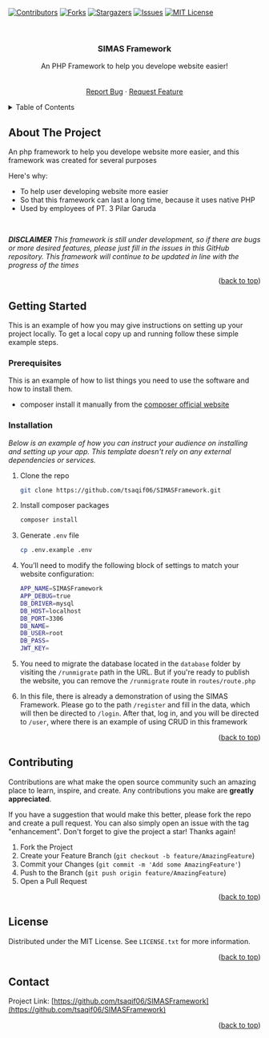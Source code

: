 <a name="readme-top"></a>

[![Contributors][contributors-shield]][contributors-url]
[![Forks][forks-shield]][forks-url]
[![Stargazers][stars-shield]][stars-url]
[![Issues][issues-shield]][issues-url]
[![MIT License][license-shield]][license-url]

<br />
<div align="center">

  <h3 align="center">SIMAS Framework</h3>

  <p align="center">
    An PHP Framework to help you develope website easier!
    <br />
    <br />
    <br />
    <a href="https://github.com/tsaqif06/SIMASFramework/issues">Report Bug</a>
    ·
    <a href="https://github.com/tsaqif06/SIMASFramework/issues">Request Feature</a>
  </p>
</div>

<details>
  <summary>Table of Contents</summary>
  <ol>
    <li>
      <a href="#about-the-project">About The Project</a>
    </li>
    <li>
      <a href="#getting-started">Getting Started</a>
      <ul>
        <li><a href="#prerequisites">Prerequisites</a></li>
        <li><a href="#installation">Installation</a></li>
      </ul>
    </li>
    <li><a href="#contributing">Contributing</a></li>
    <li><a href="#license">License</a></li>
    <li><a href="#contact">Contact</a></li>
  </ol>
</details>

## About The Project

An php framework to help you develope website more easier, and this framework was created for several purposes

Here's why:

- To help user developing website more easier
- So that this framework can last a long time, because it uses native PHP
- Used by employees of PT. 3 Pilar Garuda

<br>

**_DISCLAIMER_**
_This framework is still under development, so if there are bugs or more desired features, please just fill in the issues in this GitHub repository. This framework will continue to be updated in line with the progress of the times_

<p align="right">(<a href="#readme-top">back to top</a>)</p>

<!-- GETTING STARTED -->

## Getting Started

This is an example of how you may give instructions on setting up your project locally.
To get a local copy up and running follow these simple example steps.

### Prerequisites

This is an example of how to list things you need to use the software and how to install them.

- composer
  install it manually from the [composer official website](https://getcomposer.org/)

### Installation

_Below is an example of how you can instruct your audience on installing and setting up your app. This template doesn't rely on any external dependencies or services._

1. Clone the repo
   ```sh
   git clone https://github.com/tsaqif06/SIMASFramework.git
   ```
2. Install composer packages
   ```sh
   composer install
   ```
3. Generate `.env` file

   ```sh
   cp .env.example .env
   ```

4. You’ll need to modify the following block of settings to match your website configuration:
   ```sh
   APP_NAME=SIMASFramework
   APP_DEBUG=true
   DB_DRIVER=mysql
   DB_HOST=localhost
   DB_PORT=3306
   DB_NAME=
   DB_USER=root
   DB_PASS=
   JWT_KEY=
   ```
5. You need to migrate the database located in the `database` folder by visiting the `/runmigrate` path in the URL. But if you're ready to publish the website, you can remove the `/runmigrate` route in `routes/route.php`

6. In this file, there is already a demonstration of using the SIMAS Framework. Please go to the path ```/register``` and fill in the data, which will then be directed to ```/login```. After that, log in, and you will be directed to ```/user```, where there is an example of using CRUD in this framework


<p align="right">(<a href="#readme-top">back to top</a>)</p>

<!-- CONTRIBUTING -->

## Contributing

Contributions are what make the open source community such an amazing place to learn, inspire, and create. Any contributions you make are **greatly appreciated**.

If you have a suggestion that would make this better, please fork the repo and create a pull request. You can also simply open an issue with the tag "enhancement".
Don't forget to give the project a star! Thanks again!

1. Fork the Project
2. Create your Feature Branch (`git checkout -b feature/AmazingFeature`)
3. Commit your Changes (`git commit -m 'Add some AmazingFeature'`)
4. Push to the Branch (`git push origin feature/AmazingFeature`)
5. Open a Pull Request

<p align="right">(<a href="#readme-top">back to top</a>)</p>

<!-- LICENSE -->

## License

Distributed under the MIT License. See `LICENSE.txt` for more information.

<p align="right">(<a href="#readme-top">back to top</a>)</p>

<!-- CONTACT -->

## Contact

Project Link: [https://github.com/tsaqif06/SIMASFramework](https://github.com/tsaqif06/SIMASFramework)

<p align="right">(<a href="#readme-top">back to top</a>)</p>

[contributors-shield]: https://img.shields.io/github/contributors/tsaqif06/SIMASFramework.svg?style=for-the-badge
[contributors-url]: https://github.com/tsaqif06/SIMASFramework/graphs/contributors
[forks-shield]: https://img.shields.io/github/forks/tsaqif06/SIMASFramework.svg?style=for-the-badge
[forks-url]: https://github.com/tsaqif06/SIMASFramework/network/members
[stars-shield]: https://img.shields.io/github/stars/tsaqif06/SIMASFramework.svg?style=for-the-badge
[stars-url]: https://github.com/tsaqif06/SIMASFramework/stargazers
[issues-shield]: https://img.shields.io/github/issues/tsaqif06/SIMASFramework.svg?style=for-the-badge
[issues-url]: https://github.com/tsaqif06/SIMASFramework/issues
[license-shield]: https://img.shields.io/github/license/tsaqif06/SIMASFramework.svg?style=for-the-badge
[license-url]: https://github.com/tsaqif06/SIMASFramework/blob/master/LICENSE.txt
[linkedin-shield]: https://img.shields.io/badge/-LinkedIn-black.svg?style=for-the-badge&logo=linkedin&colorB=555
[linkedin-url]: https://linkedin.com/in/tsaqif06
[product-screenshot]: images/screenshot.png
[Next.js]: https://img.shields.io/badge/next.js-000000?style=for-the-badge&logo=nextdotjs&logoColor=white
[PHP-url]: https://www.php.net/
[React.js]: https://img.shields.io/badge/React-20232A?style=for-the-badge&logo=react&logoColor=61DAFB
[React-url]: https://reactjs.org/
[Vue.js]: https://img.shields.io/badge/Vue.js-35495E?style=for-the-badge&logo=vuedotjs&logoColor=4FC08D
[Vue-url]: https://vuejs.org/
[Angular.io]: https://img.shields.io/badge/Angular-DD0031?style=for-the-badge&logo=angular&logoColor=white
[Angular-url]: https://angular.io/
[Svelte.dev]: https://img.shields.io/badge/Svelte-4A4A55?style=for-the-badge&logo=svelte&logoColor=FF3E00
[Svelte-url]: https://svelte.dev/
[Laravel.com]: https://img.shields.io/badge/Laravel-FF2D20?style=for-the-badge&logo=laravel&logoColor=white
[Laravel-url]: https://laravel.com
[Bootstrap.com]: https://img.shields.io/badge/Bootstrap-563D7C?style=for-the-badge&logo=bootstrap&logoColor=white
[Bootstrap-url]: https://getbootstrap.com
[JQuery.com]: https://img.shields.io/badge/jQuery-0769AD?style=for-the-badge&logo=jquery&logoColor=white
[JQuery-url]: https://jquery.com
